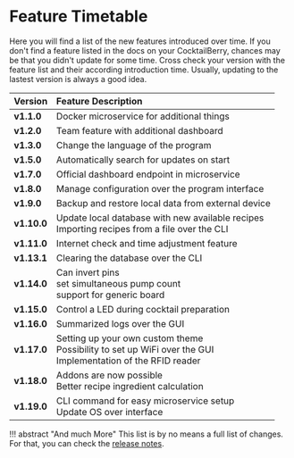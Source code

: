 # Feature Timetable

Here you will find a list of the new features introduced over time.
If you don't find a feature listed in the docs on your CocktailBerry, chances may be that you didn't update for some time.
Cross check your version with the feature list and their according introduction time.
Usually, updating to the lastest version is always a good idea.


| Version     | Feature Description                                                                                                  |
| :---------- | :------------------------------------------------------------------------------------------------------------------- |
| **v1.1.0**  | Docker microservice for additional things                                                                            |
| **v1.2.0**  | Team feature with additional dashboard                                                                               |
| **v1.3.0**  | Change the language of the program                                                                                   |
| **v1.5.0**  | Automatically search for updates on start                                                                            |
| **v1.7.0**  | Official dashboard endpoint in microservice                                                                          |
| **v1.8.0**  | Manage configuration over the program interface                                                                      |
| **v1.9.0**  | Backup and restore local data from external device                                                                   |
| **v1.10.0** | Update local database with new available recipes <br> Importing recipes from a file over the CLI                     |
| **v1.11.0** | Internet check and time adjustment feature                                                                           |
| **v1.13.1** | Clearing the database over the CLI                                                                                   |
| **v1.14.0** | Can invert pins <br> set simultaneous pump count <br> support for generic board                                      |
| **v1.15.0** | Control a LED during cocktail preparation                                                                            |
| **v1.16.0** | Summarized logs over the GUI                                                                                         |
| **v1.17.0** | Setting up your own custom theme <br> Possibility to set up WiFi over the GUI <br> Implementation of the RFID reader |
| **v1.18.0** | Addons are now possible <br> Better recipe ingredient calculation                                                    |
| **v1.19.0** | CLI command for easy microservice setup <br> Update OS over interface                                                |

!!! abstract "And much More"
    This list is by no means a full list of changes.
    For that, you can check the [release notes](https://github.com/AndreWohnsland/CocktailBerry/releases).